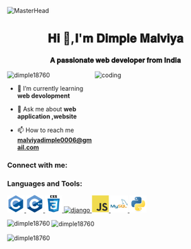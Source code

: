 ![MasterHead](https://4.bp.blogspot.com/-6vGvy4vCcvE/Xdcwnaf7XzI/AAAAAAAANZM/Io2mm8SXjmUVCo60byOn-XpLUpn54nizACLcBGAsYHQ/s1600/image1.gif​)

<h1 align="center">𝐇𝐢 👋,𝐈'𝐦 𝐃𝐢𝐦𝐩𝐥𝐞 𝐌𝐚𝐥𝐯𝐢𝐲𝐚</h1>
<h3 align="center">𝐀 𝐩𝐚𝐬𝐬𝐢𝐨𝐧𝐚𝐭𝐞 𝐰𝐞𝐛 𝐝𝐞𝐯𝐞𝐥𝐨𝐩𝐞𝐫 𝐟𝐫𝐨𝐦 𝐈𝐧𝐝𝐢𝐚</h3>

<img align="right" alt="coding"  width="300" height="240"
 src="https://camo.githubusercontent.com/bef39750d315514a34fbc19ebbbb30f10956d0e6c59071d6f3725688010d4299/68747470733a2f2f6d656469612e74656e6f722e636f6d2f515643314e6d623954775541414141432f636f64696e672e676966">

<p align="left"> <img src="https://komarev.com/ghpvc/?username=dimple18760&label=Profile%20views&color=0e75b6&style=flat" alt="dimple18760" /> </p>

- 🌱 I’m currently learning **web devolopment**

- 💬 Ask me about **web application ,website**

- 📫 How to reach me **malviyadimple0006@gmail.com**

<h3 align="left">Connect with me:</h3>
<p align="left">
</p>

<h3 align="left">Languages and Tools:</h3>
<p align="left"> <a href="https://www.cprogramming.com/" target="_blank" rel="noreferrer"> <img src="https://raw.githubusercontent.com/devicons/devicon/master/icons/c/c-original.svg" alt="c" width="40" height="40"/> </a> <a href="https://www.w3schools.com/cpp/" target="_blank" rel="noreferrer"> <img src="https://raw.githubusercontent.com/devicons/devicon/master/icons/cplusplus/cplusplus-original.svg" alt="cplusplus" width="40" height="40"/> </a> <a href="https://www.w3schools.com/css/" target="_blank" rel="noreferrer"> <img src="https://raw.githubusercontent.com/devicons/devicon/master/icons/css3/css3-original-wordmark.svg" alt="css3" width="40" height="40"/> </a> <a href="https://www.djangoproject.com/" target="_blank" rel="noreferrer"> <img src="https://cdn.worldvectorlogo.com/logos/django.svg" alt="django" width="40" height="40"/> </a> <a href="https://developer.mozilla.org/en-US/docs/Web/JavaScript" target="_blank" rel="noreferrer"> <img src="https://raw.githubusercontent.com/devicons/devicon/master/icons/javascript/javascript-original.svg" alt="javascript" width="40" height="40"/> </a> <a href="https://www.mysql.com/" target="_blank" rel="noreferrer"> <img src="https://raw.githubusercontent.com/devicons/devicon/master/icons/mysql/mysql-original-wordmark.svg" alt="mysql" width="40" height="40"/> </a> <a href="https://www.python.org" target="_blank" rel="noreferrer"> <img src="https://raw.githubusercontent.com/devicons/devicon/master/icons/python/python-original.svg" alt="python" width="40" height="40"/> </a> </p>

<p><img align="left" src="https://github-readme-stats.vercel.app/api/top-langs?username=dimple18760&show_icons=true&locale=en&layout=compact" alt="dimple18760" /></p>

<p>&nbsp;<img align="center" src="https://github-readme-stats.vercel.app/api?username=dimple18760&show_icons=true&locale=en" alt="dimple18760" /></p>

<p><img align="center" src="https://github-readme-streak-stats.herokuapp.com/?user=dimple18760&" alt="dimple18760" /></p>
